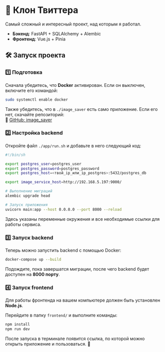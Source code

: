 # 🚀 Клон Твиттера  

Самый сложный и интересный проект, над которым я работал.  

- **Бэкенд**: FastAPI + SQLAlchemy + Alembic  
- **Фронтенд**: Vue.js + Pinia  

## 🛠 Запуск проекта  

### 1️⃣ Подготовка  

Сначала убедитесь, что **Docker** активирован. Если он выключен, включите его командой:  

```sh
sudo systemctl enable docker
```

Также убедитесь, что в `./image_saver` есть само приложение. Если его нет, скачайте репозиторий:  
🔗 [GitHub: image_saver](https://github.com/medin-misha/image_saver.git)  

### 2️⃣ Настройка backend  

Откройте файл `./app/run.sh` и добавьте в него следующий код:  

```sh
#!/bin/sh

export postgres_user=postgres_user
export postgres_password=postgres_password
export postgres_host=<твой_ip_или_ip_postgres>:5432/postgres_db

export image_service_host=http://192.168.5.197:9000/

# Выполнение миграций
alembic upgrade head

# Запуск приложения
uvicorn main:app --host 0.0.0.0 --port 8000 --reload
```

Здесь указаны переменные окружения и все необходимые ссылки для работы сервиса.  

### 3️⃣ Запуск backend  

Теперь можно запустить backend с помощью Docker:  

```sh
docker-compose up --build
```

Подождите, пока завершатся миграции, после чего backend будет доступен на **8000 порту**.  

### 4️⃣ Запуск frontend  

Для работы фронтенда на вашем компьютере должен быть установлен **Node.js**.  

Перейдите в папку `frontend/` и выполните команды:  

```sh
npm install
npm run dev
```

После запуска в терминале появится ссылка, по которой можно открыть приложение и пользоваться. 🎉
